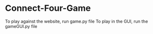 # Connect-Four-Game
To play against the website, run game.py file
To play in the GUI, run the gameGUI.py file